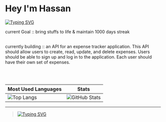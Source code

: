 # Hey I'm Hassan

[![Typing SVG](https://readme-typing-svg.herokuapp.com?color=00FF00&lines=Backend+Engineer;Learning+daily)](https://git.io/typing-svg)

current Goal :: bring stuffs to life & maintain 1000 days streak 

<br>
currently building ::   an API for an expense tracker application. This API should allow users to create, read, update, and delete expenses. Users should be able to sign up and log in to the application. Each user should have their own set of expenses.


<br><br>


| Most Used Languages | Stats |
|---------------------|-------|
| ![Top Langs](https://github-readme-stats.vercel.app/api/top-langs/?username=HassanAmirii&layout=compact&theme=dark) | ![GitHub Stats](https://github-readme-streak-stats.herokuapp.com/?user=HassanAmirii&theme=dark) |

---

> [![Typing SVG](https://readme-typing-svg.herokuapp.com?color=00FF00&lines=Build;Ship;Repeat)](https://git.io/typing-svg)
